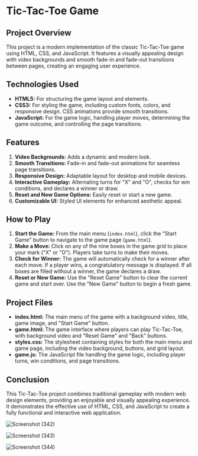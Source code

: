 # Tic-Tac-Toe Game

## Project Overview

This project is a modern implementation of the classic Tic-Tac-Toe game using HTML, CSS, and JavaScript. It features a visually appealing design with video backgrounds and smooth fade-in and fade-out transitions between pages, creating an engaging user experience.

## Technologies Used

- **HTML5:** For structuring the game layout and elements.
- **CSS3:** For styling the game, including custom fonts, colors, and responsive design. CSS animations provide smooth transitions.
- **JavaScript:** For the game logic, handling player moves, determining the game outcome, and controlling the page transitions.

## Features

1. **Video Backgrounds:** Adds a dynamic and modern look.
2. **Smooth Transitions:** Fade-in and fade-out animations for seamless page transitions.
3. **Responsive Design:** Adaptable layout for desktop and mobile devices.
4. **Interactive Gameplay:** Alternating turns for "X" and "O", checks for win conditions, and declares a winner or draw.
5. **Reset and New Game Options:** Easily reset or start a new game.
6. **Customizable UI:** Styled UI elements for enhanced aesthetic appeal.

## How to Play

1. **Start the Game:** From the main menu (`index.html`), click the "Start Game" button to navigate to the game page (`game.html`).
2. **Make a Move:** Click on any of the nine boxes in the game grid to place your mark ("X" or "O"). Players take turns to make their moves.
3. **Check for Winner:** The game will automatically check for a winner after each move. If a player wins, a congratulatory message is displayed. If all boxes are filled without a winner, the game declares a draw.
4. **Reset or New Game:** Use the "Reset Game" button to clear the current game and start over. Use the "New Game" button to begin a fresh game.

## Project Files

- **index.html:** The main menu of the game with a background video, title, game image, and "Start Game" button.
- **game.html:** The game interface where players can play Tic-Tac-Toe, with background video and "Reset Game" and "Back" buttons.
- **styles.css:** The stylesheet containing styles for both the main menu and game page, including the video background, buttons, and grid layout.
- **game.js:** The JavaScript file handling the game logic, including player turns, win conditions, and page transitions.

## Conclusion

This Tic-Tac-Toe project combines traditional gameplay with modern web design elements, providing an enjoyable and visually appealing experience. It demonstrates the effective use of HTML, CSS, and JavaScript to create a fully functional and interactive web application.

![Screenshot (342)](https://github.com/hemantkr26/Tic-Tac-Toe/assets/142200426/bca252be-e159-4748-9977-7f5a9831f53c)

![Screenshot (343)](https://github.com/hemantkr26/Tic-Tac-Toe/assets/142200426/fb02a28f-6411-4043-95a6-8186266f14bc)

![Screenshot (344)](https://github.com/hemantkr26/Tic-Tac-Toe/assets/142200426/09cf8000-8a36-4b9d-8178-1b30362d9c31)
